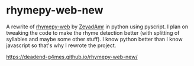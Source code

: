 # rhymepy-web-new
 A rewrite of [rhymepy-web](https://github.com/ZeyadAmr/rhymepy-web) by [ZeyadAmr](https://github.com/ZeyadAmr) in python using pyscript. I plan on tweaking the code to make the rhyme detection better (with splitting of syllables and maybe some other stuff). I know python better than I know javascript so that's why I rewrote the project. 

https://deadend-g4mes.github.io/rhymepy-web-new/
